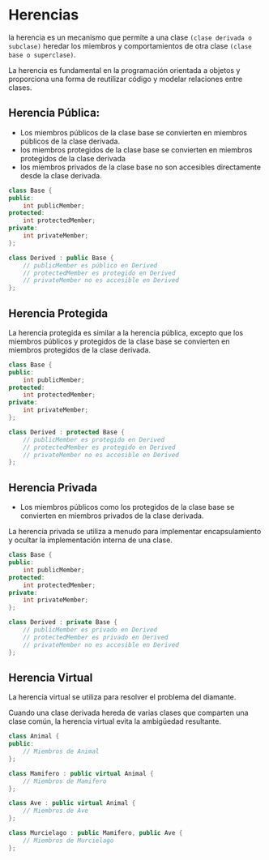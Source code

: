 # Herencias

la herencia es un mecanismo que permite a una clase `(clase derivada o subclase)` heredar los miembros y comportamientos de otra clase `(clase base o superclase)`.

La herencia es fundamental en la programación orientada a objetos y proporciona una forma de reutilizar código y modelar relaciones entre clases.

## Herencia Pública:

- Los miembros públicos de la clase base se convierten en miembros públicos de la clase derivada.
- los miembros protegidos de la clase base se convierten en miembros protegidos de la clase derivada
- los miembros privados de la clase base no son accesibles directamente desde la clase derivada.

```cpp
class Base {
public:
    int publicMember;
protected:
    int protectedMember;
private:
    int privateMember;
};

class Derived : public Base {
    // publicMember es público en Derived
    // protectedMember es protegido en Derived
    // privateMember no es accesible en Derived
};

```

## Herencia Protegida

La herencia protegida es similar a la herencia pública, excepto que los miembros públicos y protegidos de la clase base se convierten en miembros protegidos de la clase derivada.

```cpp
class Base {
public:
    int publicMember;
protected:
    int protectedMember;
private:
    int privateMember;
};

class Derived : protected Base {
    // publicMember es protegido en Derived
    // protectedMember es protegido en Derived
    // privateMember no es accesible en Derived
};

```

## Herencia Privada

- Los miembros públicos como los protegidos de la clase base se convierten en miembros privados de la clase derivada.

La herencia privada se utiliza a menudo para implementar encapsulamiento y ocultar la implementación interna de una clase.

```cpp
class Base {
public:
    int publicMember;
protected:
    int protectedMember;
private:
    int privateMember;
};

class Derived : private Base {
    // publicMember es privado en Derived
    // protectedMember es privado en Derived
    // privateMember no es accesible en Derived
};

```
## Herencia Virtual

La herencia virtual se utiliza para resolver el problema del diamante.

Cuando una clase derivada hereda de varias clases que comparten una clase común, la herencia virtual evita la ambigüedad resultante.

```cpp
class Animal {
public:
    // Miembros de Animal
};

class Mamifero : public virtual Animal {
    // Miembros de Mamifero
};

class Ave : public virtual Animal {
    // Miembros de Ave
};

class Murcielago : public Mamifero, public Ave {
    // Miembros de Murcielago
};

```
